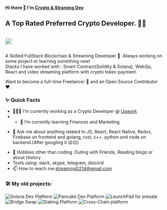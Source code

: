 #### Hi there 👋 I'm [Crypto & Straming Dev](https://github.com/straming-dev)
##  A Top Rated Preferred Crypto Developer. 👨‍💻

<br/>


<a href="mailto:streaming0214@gmail.com">
  <img align="left" alt="Streaming-dev's Email" width="22px" src="https://cdn.jsdelivr.net/npm/simple-icons@v3/icons/gmail.svg" />
</a>


<br />

<br/>

<p>
A Skilled FullStack Blockchain & Streaming Developer 🚀. Always working on some project or learning something new!
<br/>
Stacks I have worked with : Smart Contract(Solidity & Solana), Web3js, React and video streaming platform with crypto token payment.

Want to become a full-time Freelancer 💸 and an Open Source Contributor ❤️.
</p>


  
### ✨ Quick Facts

- 👨🏽‍💻 I’m currently  working as a Crypto Developer @ [Upwork](https://www.upwork.com/)
- - 🌱 I’m currently learning Finances and Marketing.
<!--- 🤔 I’m looking for help for my future BlockChain projects.-->
- 💬 Ask me about anything related to JS, React, React Native, Redux, Firebase on frontend and golang, rust, c++, python and node on backend.(After googling it 😜😌)
<!--- ⚡️ Fun-Fact: I sleep at 6am 🙃. -->
- 🎿 Hobbies other than coding :Outing with Friends, Reading blogs or about History .
- Tools using: slack, skype, telegram, discord
- 📫 How to reach me:streaming0214@gmail.com

### 🛠️ My old projects:

![Solana Dex Platform](https://www.dexlab.space)
![Pancake Dex Platform](https://robustswap.com)
![LaunchPad for presale](https://dxsale.app)
![Bridge Swap](https://simpleswap.io/)
![Staking Platform](https://app.revault.network/stake)
![Cross-Chain platform](https://app.paybolt.io)
